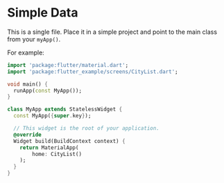 # Simple Data

This is a single file. Place it in a simple project and point to the main class from your `myApp()`.

For example:
````dart
import 'package:flutter/material.dart';
import 'package:flutter_example/screens/CityList.dart';

void main() {
  runApp(const MyApp());
}

class MyApp extends StatelessWidget {
  const MyApp({super.key});

  // This widget is the root of your application.
  @override
  Widget build(BuildContext context) {
    return MaterialApp(
        home: CityList()
    );
  }
}
````